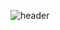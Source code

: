 ![header](https://capsule-render.vercel.app/api?type=rounded&color=ADD8E6&height=300&section=footer&text=kimjooyeon🤍&fontSize=90)
